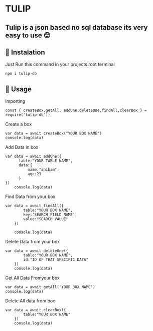 # TULIP

## Tulip is a json based no sql database its very easy to use 😊

## 🚀 Instalation

Just Run this command in your projects root terminal

```
npm i tulip-db
```


## 🚀 Usage


Importing

```
const { createBox,getAll, addOne,deleteOne,findAll,clearBox } = require('tulip-db');
```

Create a box

```
var data = await createBox("YOUR BOX NAME")
console.log(data)
```


Add Data in box

```
var data = await addOne({
      table:"YOUR TABLE NAME",
      data:{
          name:"shibam",
          age:21
      }
})
    console.log(data)
```


Find Data from your box

```
var data = await findAll({
        table:"YOUR BOX NAME",
        key:'SEARCH FIELD NAME',
        value:"SEARCH VALUE"
    })

    console.log(data)
```



Delete Data from your box

```
var data = await deleteOne({
        table:"YOUR BOX NAME",
        id:"ID OF THAT SPECIFIC DATA"
    })
    console.log(data)
```

Get All Data Fromyour box

```
var data = await getAll('YOUR BOX NAME')
console.log(data)
```


Delete All data from box

```
var data = await clearBox({
        table:"YOUR BOX NAME"
    })
    console.log(data)
```
